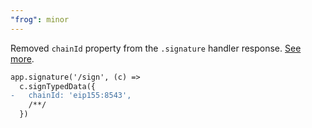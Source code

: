 ```yaml
---
"frog": minor
---
```


Removed `chainId` property from the `.signature` handler response. [See more](https://warpcast.notion.site/Frames-Wallet-Signatures-debe97a82e2643d094d4088f1badd791).
```diff
app.signature('/sign', (c) =>
  c.signTypedData({
-   chainId: 'eip155:8543',
    /**/
  })
```
